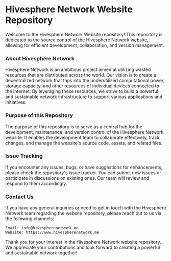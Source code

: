 # Hivesphere Network Website Repository

Welcome to the Hivesphere Network Website repository! This repository is dedicated to the source control of the Hivesphere Network website, allowing for efficient development, collaboration, and version management.

### About Hivesphere Network

Hivesphere Network is an ambitious project aimed at utilizing wasted resources that are distributed across the world. Our vision is to create a decentralized network that taps into the underutilized computational power, storage capacity, and other resources of individual devices connected to the internet. By leveraging these resources, we strive to build a powerful and sustainable network infrastructure to support various applications and initiatives.

### Purpose of this Repository

The purpose of this repository is to serve as a central hub for the development, maintenance, and version control of the Hivesphere Network website. It enables the development team to collaborate effectively, track changes, and manage the website's source code, assets, and related files.

### Issue Tracking

If you encounter any issues, bugs, or have suggestions for enhancements, please check the repository's issue tracker. You can submit new issues or participate in discussions on existing ones. Our team will review and respond to them accordingly.

### Contact Us

If you have any general inquiries or need to get in touch with the Hivesphere Network team regarding the website repository, please reach out to us via the following channels:

    Email: info@hivespherenetwork.me
    Website: https://www.hivespherenetwork.me

Thank you for your interest in the Hivesphere Network website repository. We appreciate your contributions and look forward to creating a powerful and sustainable network together!
